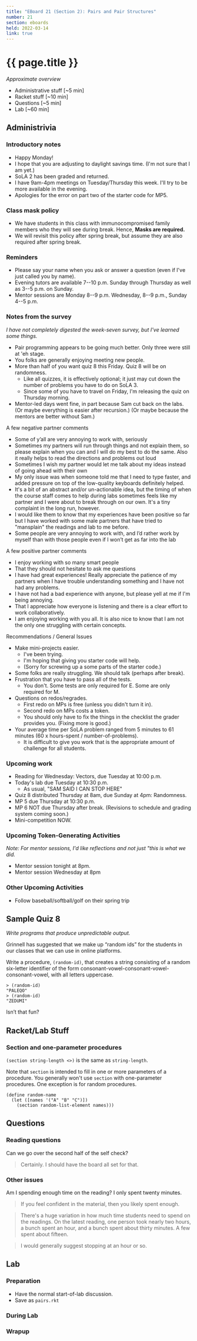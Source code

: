 ```yaml
---
title: "EBoard 21 (Section 2): Pairs and Pair Structures"
number: 21
section: eboards
held: 2022-03-14
link: true
---
```

# {{ page.title }}

_Approximate overview_

* Administrative stuff [~5 min]
* Racket stuff [~10 min]
* Questions [~5 min]
* Lab [~60 min]

Administrivia
-------------

### Introductory notes

* Happy Monday!
* I hope that you are adjusting to daylight savings time.  (I'm not sure
  that I am yet.)
* SoLA 2 has been graded and returned.  
* I have 9am-4pm meetings on Tuesday/Thursday this week.  I'll try to
  be more available in the evening.
* Apologies for the error on part two of the starter code for MP5.

### Class mask policy

* We have students in this class with immunocompromised family members
  who they will see during break.  Hence, **Masks are required.**
* We will revisit this policy after spring break, but assume they are
  also required after spring break.

### Reminders

* Please say your name when you ask or answer a question (even if I've
  just called you by name).
* Evening tutors are available 7--10 p.m. Sunday through Thursday as
  well as 3--5 p.m. on Sunday.
* Mentor sessions are Monday 8--9 p.m.  Wednesday, 8--9 p.m., Sunday 4--5 p.m.

### Notes from the survey

_I have not completely digested the week-seven survey, but I've learned
some things._

* Pair programming appears to be going much better.  Only three 
  were still at 'eh stage.
* You folks are generally enjoying meeting new people.
* More than half of you want quiz 8 this Friday.  Quiz 8 will be 
  on randomness.
    * Like all quizzes, it is effectively optional; it just may cut
      down the number of problems you have to do on SoLA 3.
    * Since some of you have to travel on Friday, I'm releasing the
      quiz on Thursday morning.
* Mentor-led days went fine, in part because Sam cut back on the labs.
  (Or maybe everything is easier after recursion.)
  (Or maybe because the mentors are better without Sam.)

A few negative partner comments

* Some of y’all are very annoying to work with, seriously
* Sometimes my partners will run through things and not explain them, so 
  please explain when you can and I will do my best to do the same. Also 
  it really helps to read the directions and problems out loud
* Sometimes I wish my partner would let me talk about my ideas instead of 
  going ahead with their own 
* My only issue was when someone told me that I need to type faster,
  and added pressure on top of the low-quality keyboards definitely
  helped.
* It's a bit of an abstract and/or un-actionable idea, but the timing of 
  when the course staff comes to help during labs sometimes feels like my 
  partner and I were about to break through on our own. It's a tiny complaint 
  in the long run, however.
* I would like them to know that my experiences have been positive
  so far but I have worked with some male partners that have tried
  to "mansplain" the readings and lab to me before.
* Some people are very annoying to work with, and I’d rather work by 
  myself than with those people even if I won’t get as far into the lab

A few positive partner comments

* I enjoy working with so many smart people
* That they should not hesitate to ask me questions
* I have had great experiences! Really appreciate the patience of my partners 
  when I have trouble understanding something and I have not had any problems. 
* I have not had a bad experience with anyone, but please yell at me if I'm 
  being annoying.
* That I appreciate how everyone is listening and there is a clear effort to 
  work collaboratively.
* I am enjoying working with you all. It is also nice to know that I am not 
  the only one struggling with certain concepts. 

Recommendations / General Issues

* Make mini-projects easier.
    * I've been trying.
    * I'm hoping that giving you starter code will help.
    * (Sorry for screwing up a some parts of the starter code.)
* Some folks are really struggling.  We should talk (perhaps after break).
* Frustration that you have to pass all of the tests.
    * You don't.  Some tests are only required for E.  Some are only
      required for M.
* Questions on redos/regrades.
    * First redo on MPs is free (unless you didn't turn it in).
    * Second redo on MPs costs a token.
    * You should only have to fix the things in the checklist the grader
      provides you.  (Fixing more is good.)
* Your average time per SoLA problem ranged from 5 minutes to 61 minutes
  (60 x hours-spent / number-of-problems).
    * It is difficult to give you work that is the appropriate amount
      of challenge for all students.

### Upcoming work

* Reading for Wednesday: Vectors, due Tuesday at 10:00 p.m.
* Today's lab due Tuesday at 10:30 p.m.
    * As usual, "SAM SAID I CAN STOP HERE"
* Quiz 8 distributed Thursday at 8am, due Sunday at 4pm: Randomness.
* MP 5 due Thursday at 10:30 p.m.  
* MP 6 NOT due Thursday after break.
  (Revisions to schedule and grading system coming soon.)
* Mini-competition NOW.

### Upcoming Token-Generating Activities

_Note: For mentor sessions, I'd like reflections and not just "this is what we did._

* Mentor session tonight at 8pm.
* Mentor session Wednesday at 8pm

### Other Upcoming Activities

* Follow baseball/softball/golf on their spring trip

Sample Quiz 8
-------------

_Write programs that produce unpredictable output._

Grinnell has suggested that we make up “random ids” for the students in our classes that we can use in online platforms.

Write a procedure, `(random-id)`, that creates a string consisting of a random six-letter identifier of the form consonant-vowel-consonant-vowel-consonant-vowel, with all letters uppercase.

```
> (random-id)
"PALEQO"
> (random-id)
"ZEDUMI"
```

Isn’t that fun?

Racket/Lab Stuff
----------------

### Section and one-parameter procedures

`(section string-length <>)` is the same as `string-length`.

Note that `section` is intended to fill in one or more parameters of a
procedure.  You generally won't use `section` with one-parameter
procedures.  One exception is for random procedures.

```
(define random-name
  (let ([names '("A" "B" "C")])
    (section random-list-element names)))
```

Questions
---------

### Reading questions

Can we go over the second half of the self check?

> Certainly.  I should have the board all set for that.

### Other issues

Am I spending enough time on the reading?  I only spent twenty minutes.

> If you feel confident in the material, then you likely spent enough.

> There's a huge variation in how much time students need to spend on the
  readings.  On the latest reading, one person took nearly two hours,
  a bunch spent an hour, and a bunch spent about thirty minutes.  A
  few spent about fifteen.

> I would generally suggest stopping at an hour or so.

Lab
---

### Preparation

* Have the normal start-of-lab discussion.
* Save as `pairs.rkt`

### During Lab

### Wrapup

